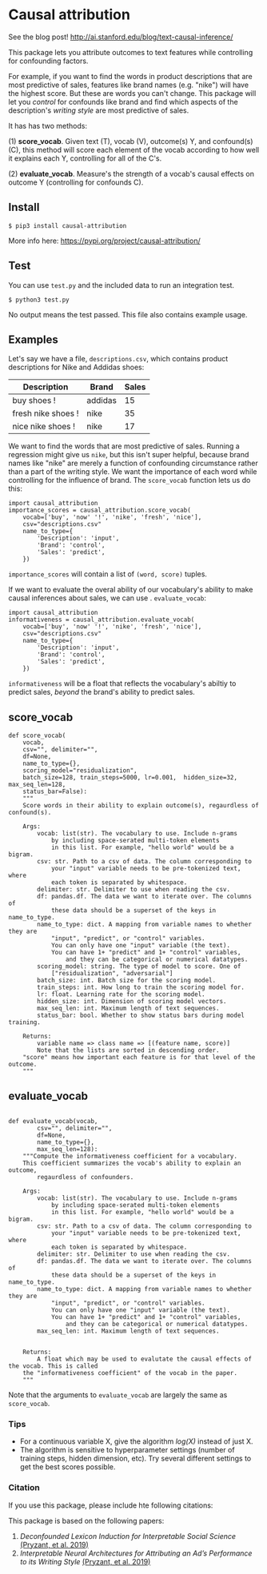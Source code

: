 # Causal attribution 

See the blog post! http://ai.stanford.edu/blog/text-causal-inference/

This package lets you attribute outcomes to text features while controlling for confounding factors.

For example, if you want to find the words in product descriptions that are most predictive of sales, features like brand names (e.g. "nike") will have the highest score. But these are words you can't change. This package will let you _control_ for confounds like brand and find which aspects of the description's _writing style_ are most predictive of sales. 

It has has two methods:

(1) **score_vocab**. Given text (T), vocab (V), outcome(s) Y, and confound(s) (C), this method will score each element of the vocab according to how well it explains each Y, controlling for all of the C's.

(2) **evaluate_vocab**. Measure's the strength of a vocab's causal effects on outcome Y (controlling for confounds C).

## Install

```
$ pip3 install causal-attribution
```

More info here: https://pypi.org/project/causal-attribution/

## Test

You can use `test.py` and the included data to run an integration test.

```
$ python3 test.py
```
No output means the test passed. This file also contains example usage.

## Examples

Let's say we have a file, `descriptions.csv`, which contains product descriptions for Nike and Addidas shoes:


| Description   | Brand   | Sales |
|---------------|---------|-------|
| buy shoes !     | addidas | 15    |
| fresh nike shoes !  | nike    | 35    |
| nice nike shoes ! | nike    | 17    |


We want to find the words that are most predictive of sales. Running a regression might give us `nike`, but this isn't super helpful, because brand names like "nike" are merely a function of confounding circumstance rather than a part of the writing style. We want the importance of each word while controlling for the influence of brand. The `score_vocab` function lets us do this:

```
import causal_attribution
importance_scores = causal_attribution.score_vocab(
	vocab=['buy', 'now' '!', 'nike', 'fresh', 'nice'],
	csv="descriptions.csv"
	name_to_type={
		'Description': 'input',
		'Brand': 'control',
		'Sales': 'predict',
	})
```

`importance_scores` will contain a list of `(word, score)` tuples.

If we want to evaluate the overal ability of our vocabulary's ability to make causal inferences about sales, we can use . `evaluate_vocab`:

```
import causal_attribution
informativeness = causal_attribution.evaluate_vocab(
	vocab=['buy', 'now' '!', 'nike', 'fresh', 'nice'],
	csv="descriptions.csv"
	name_to_type={
		'Description': 'input',
		'Brand': 'control',
		'Sales': 'predict',
	})
```
`informativeness` will be a float that reflects the vocabulary's abiltiy to predict sales, _beyond_ the brand's ability to predict sales.




## score_vocab

```
def score_vocab(
    vocab,
    csv="", delimiter="",
    df=None,
    name_to_type={},
    scoring_model="residualization",
    batch_size=128, train_steps=5000, lr=0.001,  hidden_size=32, max_seq_len=128,
    status_bar=False):
    """
    Score words in their ability to explain outcome(s), regaurdless of confound(s).

    Args:
        vocab: list(str). The vocabulary to use. Include n-grams
            by including space-serated multi-token elements
            in this list. For example, "hello world" would be a bigram.
        csv: str. Path to a csv of data. The column corresponding to 
            your "input" variable needs to be pre-tokenized text, where
            each token is separated by whitespace.
        delimiter: str. Delimiter to use when reading the csv.
        df: pandas.df. The data we want to iterate over. The columns of
            these data should be a superset of the keys in name_to_type.
        name_to_type: dict. A mapping from variable names to whether they are
            "input", "predict", or "control" variables.
            You can only have one "input" variable (the text).
            You can have 1+ "predict" and 1+ "control" variables,
                and they can be categorical or numerical datatypes.
        scoring_model: string. The type of model to score. One of
            ["residualization", "adversarial"]
        batch_size: int. Batch size for the scoring model.
        train_steps: int. How long to train the scoring model for.
        lr: float. Learning rate for the scoring model.
        hidden_size: int. Dimension of scoring model vectors.
        max_seq_len: int. Maximum length of text sequences.
        status_bar: bool. Whether to show status bars during model training.

    Returns:
        variable name => class name => [(feature name, score)] 
        Note that the lists are sorted in descending order.
	"score" means how important each feature is for that level of the outcome. 
    """
```

## evaluate_vocab

```

def evaluate_vocab(vocab,
        csv="", delimiter="",
        df=None,
        name_to_type={},
        max_seq_len=128):
    """Compute the informativeness coefficient for a vocabulary.
    This coefficient summarizes the vocab's ability to explain an outcome,
        regaurdless of confounders.

    Args:
        vocab: list(str). The vocabulary to use. Include n-grams
            by including space-serated multi-token elements
            in this list. For example, "hello world" would be a bigram.
        csv: str. Path to a csv of data. The column corresponding to 
            your "input" variable needs to be pre-tokenized text, where
            each token is separated by whitespace.
        delimiter: str. Delimiter to use when reading the csv.
        df: pandas.df. The data we want to iterate over. The columns of
            these data should be a superset of the keys in name_to_type.
        name_to_type: dict. A mapping from variable names to whether they are
            "input", "predict", or "control" variables.
            You can only have one "input" variable (the text).
            You can have 1+ "predict" and 1+ "control" variables,
                and they can be categorical or numerical datatypes.
        max_seq_len: int. Maximum length of text sequences.


    Returns:
        A float which may be used to evalutate the causal effects of the vocab. This is called
	the "informativeness coefficient" of the vocab in the paper. 
    """
 ```
Note that the arguments to `evaluate_vocab` are largely the same as `score_vocab`. 


### Tips

* For a continuous variable X, give the algorithm _log(X)_ instead of just X.
* The algorithm is sensitive to hyperparameter settings (number of training steps, hidden dimension, etc). Try several different settings to get the best scores possible.

### Citation

If you use this package, please include hte following citations:

This package is based on the following papers:

1. _Deconfounded Lexicon Induction for Interpretable Social Science_ [(Pryzant, et al. 2019)](https://nlp.stanford.edu/pubs/pryzant2018lexicon.pdf)
2. _Interpretable Neural Architectures for Attributing an Ad’s Performance to its Writing Style_ [(Pryzant, et al. 2019)](https://nlp.stanford.edu/pubs/pryzant2018emnlp.pdf)




